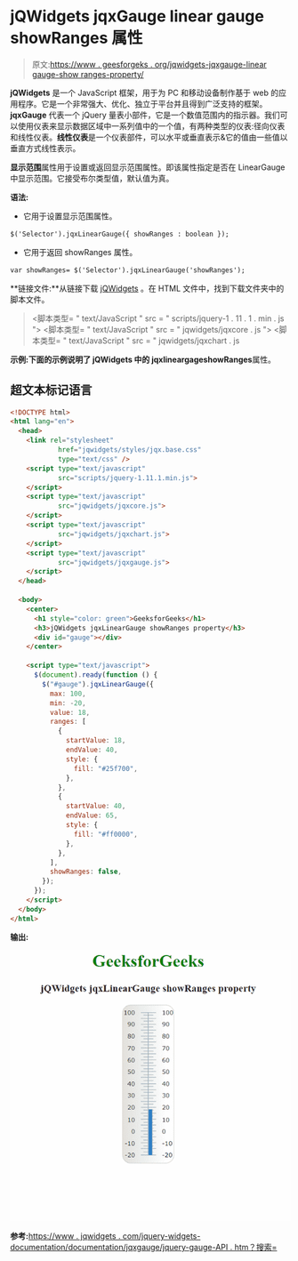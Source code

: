 # jQWidgets jqxGauge linear gauge showRanges 属性

> 原文:[https://www . geesforgeks . org/jqwidgets-jqxgauge-linear gauge-show ranges-property/](https://www.geeksforgeeks.org/jqwidgets-jqxgauge-lineargauge-showranges-property/)

**jQWidgets** 是一个 JavaScript 框架，用于为 PC 和移动设备制作基于 web 的应用程序。它是一个非常强大、优化、独立于平台并且得到广泛支持的框架。 **jqxGauge** 代表一个 jQuery 量表小部件，它是一个数值范围内的指示器。我们可以使用仪表来显示数据区域中一系列值中的一个值，有两种类型的仪表:径向仪表和线性仪表。**线性仪表**是一个仪表部件，可以水平或垂直表示&它的值由一些值以垂直方式线性表示。

**显示范围**属性用于设置或返回显示范围属性。即该属性指定是否在 LinearGauge 中显示范围。它接受布尔类型值，默认值为真。

**语法:**

*   它用于设置显示范围属性。

```html
$('Selector').jqxLinearGauge({ showRanges : boolean });
```

*   它用于返回 showRanges 属性。

```html
var showRanges= $('Selector').jqxLinearGauge('showRanges');
```

**链接文件:**从链接下载 [jQWidgets](https://www.jqwidgets.com/download/) 。在 HTML 文件中，找到下载文件夹中的脚本文件。

> <link rel="”stylesheet”" href="”jqwidgets/styles/jqx.base.css”" type="”text/css”">
> <脚本类型= " text/JavaScript " src = " scripts/jquery-1 . 11 . 1 . min . js "></脚本类型>
> <脚本类型= " text/JavaScript " src = " jqwidgets/jqxcore . js "></脚本类型>
> <脚本类型= " text/JavaScript " src = " jqwidgets/jqxchart . js

**示例:**下面的示例说明了 jQWidgets 中的 jqxlineargage**showRanges**属性。

## 超文本标记语言

```html
<!DOCTYPE html>
<html lang="en">
  <head>
    <link rel="stylesheet"
            href="jqwidgets/styles/jqx.base.css"
            type="text/css" />
    <script type="text/javascript" 
            src="scripts/jquery-1.11.1.min.js">
    </script>
    <script type="text/javascript" 
            src="jqwidgets/jqxcore.js">
    </script>
    <script type="text/javascript" 
            src="jqwidgets/jqxchart.js">
    </script>
    <script type="text/javascript" 
            src="jqwidgets/jqxgauge.js">
    </script>
  </head>

  <body>
    <center>
      <h1 style="color: green">GeeksforGeeks</h1>
      <h3>jQWidgets jqxLinearGauge showRanges property</h3>
      <div id="gauge"></div>
    </center>

    <script type="text/javascript">
      $(document).ready(function () {
        $("#gauge").jqxLinearGauge({
          max: 100,
          min: -20,
          value: 18,
          ranges: [
            {
              startValue: 18,
              endValue: 40,
              style: {
                fill: "#25f700",
              },
            },
            {
              startValue: 40,
              endValue: 65,
              style: {
                fill: "#ff0000",
              },
            },
          ],
          showRanges: false,
        });
      });
    </script>
  </body>
</html>
```

**输出:**

![](img/1026dafd273e1cc40f4b377a36657f15.png)

**参考:**[https://www . jqwidgets . com/jquery-widgets-documentation/documentation/jqxgauge/jquery-gauge-API . htm？搜索=](https://www.jqwidgets.com/jquery-widgets-documentation/documentation/jqxgauge/jquery-gauge-api.htm?search=)